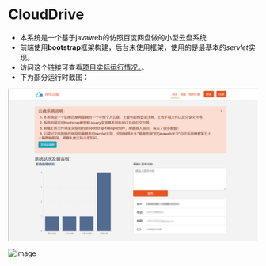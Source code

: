 # CloudDrive
* 本系统是一个基于javaweb的仿照百度网盘做的小型云盘系统 
* 前端使用**bootstrap**框架构建，后台未使用框架，使用的是最基本的*servlet*实现。
* 访问这个链接可查看[项目实际运行情况。](http://47.107.160.68:8080/CloudDrive/)。
* 下为部分运行时截图：

![image](https://github.com/magentaLi/CloudDrive/blob/master/screenshots/img_1.png)

![image](https://github.com/magentaLi/CloudDrive/blob/master/screenshots/img_2.png)
